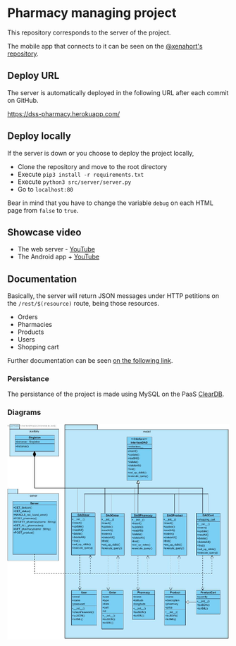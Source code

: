 # Pharmacy managing project

This repository corresponds to the server of the project.

The mobile app that connects to it can be seen on the [@xenahort's repository](https://github.com/xenahort/Aplicacion_Android_maps_receptiva_y_adaptable).

## Deploy URL

The server is automatically deployed in the following URL after each commit on GitHub.

https://dss-pharmacy.herokuapp.com/

## Deploy locally

If the server is down or you choose to deploy the project locally,

* Clone the repository and move to the root directory
* Execute `pip3 install -r requirements.txt`
* Execute `python3 src/server/server.py`
* Go to `localhost:80`

Bear in mind that you have to change the variable `debug` on each HTML page from `false` to `true`.

## Showcase video

* The web server - [YouTube](https://www.youtube.com/watch?v=34ATytwrbNA&t=65s)
* The Android app + [YouTube](https://www.youtube.com/watch?v=LKRbPSl7Czg)

## Documentation

Basically, the server will return JSON messages under HTTP petitions on the `/rest/$(resource)` route, being those resources.

* Orders
* Pharmacies
* Products
* Users
* Shopping cart

Further documentation can be seen [on the following link](doc/).

### Persistance

The persistance of the project is made using MySQL on the PaaS [ClearDB](https://www.cleardb.com/).


### Diagrams

![Class diagram](doc/class-diagram.jpg)
